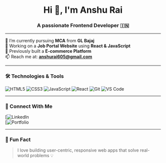 <h1 align="center">Hi 👋, I'm Anshu Rai</h1>
<h3 align="center">A passionate Frontend Developer 🇮🇳</h3>

---

🌱 I’m currently pursuing **MCA** from **GL Bajaj**  
🚀 Working on a **Job Portal Website** using **React & JavaScript**  
🛒 Previously built a  **E-commerce Platform**  
📫 Reach me at: **anshurai605@gmail.com**

---

### 🛠️ Technologies & Tools
![HTML5](https://img.shields.io/badge/-HTML5-E34F26?style=flat&logo=html5)
![CSS3](https://img.shields.io/badge/-CSS3-1572B6?style=flat&logo=css3)
![JavaScript](https://img.shields.io/badge/-JavaScript-F7DF1E?style=flat&logo=javascript&logoColor=black)
![React](https://img.shields.io/badge/-React-61DAFB?style=flat&logo=react)
![Git](https://img.shields.io/badge/-Git-F05032?style=flat&logo=git)
![VS Code](https://img.shields.io/badge/-VS%20Code-007ACC?style=flat&logo=visual-studio-code)

---


### 🔗 Connect With Me
[![LinkedIn](https://www.linkedin.com/in/theanshu/)  
[![Portfolio](https://github.com/Anshurai45)

---

### 🧩 Fun Fact
> I love building user-centric, responsive web apps that solve real-world problems 💡
